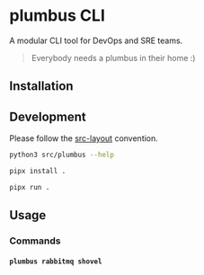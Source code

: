 # plumbus CLI

A modular CLI tool for DevOps and SRE teams.

> Everybody needs a plumbus in their home :)

## Installation

## Development

Please follow the [src-layout](https://packaging.python.org/en/latest/discussions/src-layout-vs-flat-layout/#running-cli-from-source-src-layout) convention.

```bash
python3 src/plumbus --help

pipx install .

pipx run .
```

## Usage

### Commands

#### `plumbus rabbitmq shovel`

